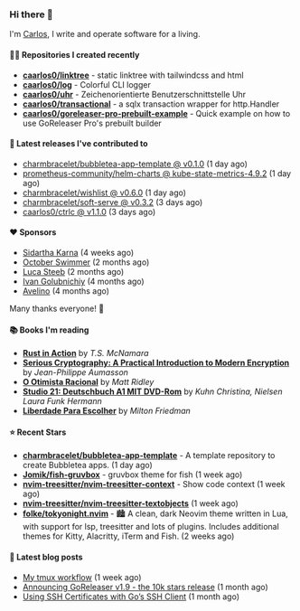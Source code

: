 ### Hi there 👋

I'm [Carlos](https://caarlos0.dev), I write and operate software for a living.

#### 👨‍💻 Repositories I created recently
- **[caarlos0/linktree](https://github.com/caarlos0/linktree)** - static linktree with tailwindcss and html
- **[caarlos0/log](https://github.com/caarlos0/log)** - Colorful CLI logger
- **[caarlos0/uhr](https://github.com/caarlos0/uhr)** - Zeichenorientierte Benutzerschnittstelle Uhr
- **[caarlos0/transactional](https://github.com/caarlos0/transactional)** - a sqlx transaction wrapper for http.Handler
- **[caarlos0/goreleaser-pro-prebuilt-example](https://github.com/caarlos0/goreleaser-pro-prebuilt-example)** - Quick example on how to use GoReleaser Pro&#39;s prebuilt builder

#### 🚀 Latest releases I've contributed to


- [charmbracelet/bubbletea-app-template @ v0.1.0](https://github.com/charmbracelet/bubbletea-app-template/releases/tag/v0.1.0) (1 day ago)
- [prometheus-community/helm-charts @ kube-state-metrics-4.9.2](https://github.com/prometheus-community/helm-charts/releases/tag/kube-state-metrics-4.9.2) (1 day ago)
- [charmbracelet/wishlist @ v0.6.0](https://github.com/charmbracelet/wishlist/releases/tag/v0.6.0) (1 day ago)
- [charmbracelet/soft-serve @ v0.3.2](https://github.com/charmbracelet/soft-serve/releases/tag/v0.3.2) (3 days ago)
- [caarlos0/ctrlc @ v1.1.0](https://github.com/caarlos0/ctrlc/releases/tag/v1.1.0) (3 days ago)

#### ❤️ Sponsors
- [Sidartha Karna](https://github.com/sidarthakarna) (4 weeks ago)
- [October Swimmer](https://github.com/octoberswimmer) (2 months ago)
- [Luca Steeb](https://github.com/steebchen) (2 months ago)
- [Ivan Golubnichiy](https://github.com/h1kkan) (4 months ago)
- [Avelino](https://github.com/avelino) (4 months ago)

Many thanks everyone! 🙏

#### 📚 Books I'm reading
- **[Rust in Action](https://www.goodreads.com/book/show/48496405-rust-in-action)** by _T.S. McNamara_
- **[Serious Cryptography: A Practical Introduction to Modern Encryption](https://www.goodreads.com/book/show/36265193-serious-cryptography)** by _Jean-Philippe Aumasson_
- **[O Otimista Racional](https://www.goodreads.com/book/show/32706964-o-otimista-racional)** by _Matt Ridley_
- **[Studio 21: Deutschbuch A1 MIT DVD-Rom](https://www.goodreads.com/book/show/25495148-studio-21)** by _Kuhn Christina, Nielsen Laura Funk Hermann_
- **[Liberdade Para Escolher](https://www.goodreads.com/book/show/17238591-liberdade-para-escolher)** by _Milton Friedman_

#### ⭐ Recent Stars


- **[charmbracelet/bubbletea-app-template](https://github.com/charmbracelet/bubbletea-app-template)** - A template repository to create Bubbletea apps. (1 day ago)
- **[Jomik/fish-gruvbox](https://github.com/Jomik/fish-gruvbox)** - gruvbox theme for fish (1 week ago)
- **[nvim-treesitter/nvim-treesitter-context](https://github.com/nvim-treesitter/nvim-treesitter-context)** - Show code context (1 week ago)
- **[nvim-treesitter/nvim-treesitter-textobjects](https://github.com/nvim-treesitter/nvim-treesitter-textobjects)** (1 week ago)
- **[folke/tokyonight.nvim](https://github.com/folke/tokyonight.nvim)** - 🏙  A clean, dark Neovim theme written in Lua, with support for lsp, treesitter and lots of plugins. Includes additional themes for Kitty, Alacritty, iTerm and Fish. (2 weeks ago)

#### 📄 Latest blog posts
- [My tmux workflow](https://carlosbecker.com/posts/tmux-sessionizer/) (1 week ago)
- [Announcing GoReleaser v1.9 - the 10k stars release](https://carlosbecker.com/posts/goreleaser-v1.9/) (1 month ago)
- [Using SSH Certificates with Go’s SSH Client](https://carlosbecker.com/posts/golang-ssh-client-certificates/) (1 month ago)
